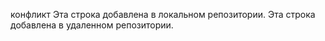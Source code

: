 конфликт
Эта строка добавлена в локальном репозитории.
Эта строка добавлена в удаленном репозитории.
